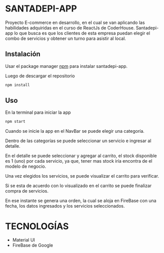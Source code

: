 # **SANTADEPI-APP**

Proyecto E-commerce en desarrollo, en el cual se van aplicando las habilidades adquiridas en el curso de ReactJs de CoderHouse. Santadepi-app lo que busca es que los clientes de esta empresa puedan elegir el combo de servicios y obtener un turno para asistir al local. 


## Instalación

Usar el package manager [npm](https://docs.npmjs.com/) para instalar santadepi-app.

Luego de descargar el repositorio

```bash
npm install 
```

## Uso

En la terminal para iniciar la app

```bash
npm start
```

Cuando se inicie la app en el NavBar se puede elegir una categoría.

Dentro de las categorías se puede seleccionar un servicio e ingresar al detalle.

En el detalle se puede seleccionar y agregar al carrito, el stock disponible es 1 (uno) por cada servicio, ya que, tener mas stock iría encontra de el modelo de negocio.

Una vez elegidos los servicios, se puede visualizar el carrito para verificar.

Si se esta de acuerdo con lo visualizado en el carrito se puede finalizar compra de servicios.

En ese instante se genera una orden, la cual se aloja en FireBase con una fecha, los datos ingresados y los servicios seleccionados. 


# **TECNOLOGÍAS**

* Material UI
* FireBase de Google